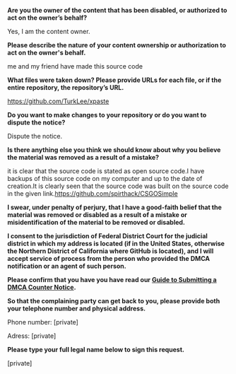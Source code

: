 **Are you the owner of the content that has been disabled, or authorized to act on the owner’s behalf?**

Yes, I am the content owner.

**Please describe the nature of your content ownership or authorization to act on the owner's behalf.**

me and my friend have made this source code

**What files were taken down? Please provide URLs for each file, or if the entire repository, the repository’s URL.**

https://github.com/TurkLee/xpaste

**Do you want to make changes to your repository or do you want to dispute the notice?**

Dispute the notice.

**Is there anything else you think we should know about why you believe the material was removed as a result of a mistake?**

it is clear that the source code is stated as open source code.I have backups of this source code on my computer and up to the date of creation.It is clearly seen that the source code was built on the source code in the given link.https://github.com/spirthack/CSGOSimple

**I swear, under penalty of perjury, that I have a good-faith belief that the material was removed or disabled as a result of a mistake or misidentification of the material to be removed or disabled.**

**I consent to the jurisdiction of Federal District Court for the judicial district in which my address is located (if in the United States, otherwise the Northern District of California where GitHub is located), and I will accept service of process from the person who provided the DMCA notification or an agent of such person.**

**Please confirm that you have you have read our <a href="https://docs.github.com/articles/guide-to-submitting-a-dmca-counter-notice">Guide to Submitting a DMCA Counter Notice</a>.**

**So that the complaining party can get back to you, please provide both your telephone number and physical address.**

Phone number: [private]

Adress: [private]

**Please type your full legal name below to sign this request.**

[private]
